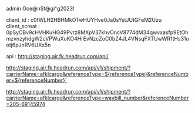 admin
Oce@nSt@gi^g2023!


client_id : c0fWLH2HBHMkOTwHUYHve0Ja0sYstJUtGFeM2Uzu
client_screat : 0pSyCBv9cHVHKuHG49Pvrz8MXpV37khvOncV8774dM34qwvxasfp9EtOhmzvnzyhdgW2cVPWuXuKO4HrEvNzcZoC0bZ4JL4VNsqFXTUwWR1tHs31ootj6pJnRV6UXx5n

api : http://staging.air.fk.headrun.com/api/

http://staging.air.fk.headrun.com/api/v1/shipment/?carrierName=afklcargo&referenceType=${referenceType}&referenceNumber=${referenceNumber}`


http://staging.air.fk.headrun.com/api/v1/shipment/?carrierName=afklcargo&referenceType=waybill_number&referenceNumber=205-69145974